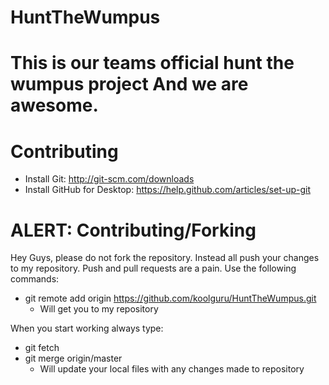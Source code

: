 HuntTheWumpus
=============

This is our teams official hunt the wumpus project
And we are awesome.
=======
Contributing
============

- Install Git: http://git-scm.com/downloads
- Install GitHub for Desktop: https://help.github.com/articles/set-up-git

ALERT: Contributing/Forking
===========================

Hey Guys, please do not fork the repository. Instead all push your changes to my repository. Push and pull requests are a pain. Use the following commands:

- git remote add origin https://github.com/koolguru/HuntTheWumpus.git 
	- Will get you to my repository

When you start working always type:

- git fetch
- git merge origin/master
	- Will update your local files with any changes made to repository


